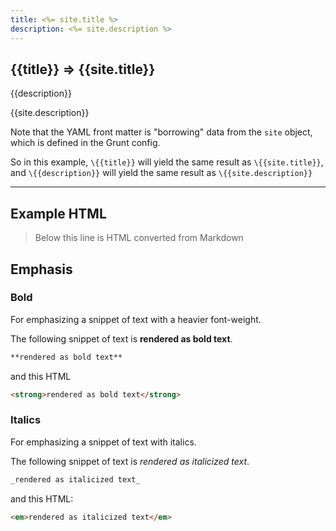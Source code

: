 ```yaml
---
title: <%= site.title %>
description: <%= site.description %>
---
```

<article id="md-yfm-lodash">
  <h1 class="title">
    {{title}} => {{site.title}}
  </h1>
  <p class="description"> {{description}} </p>
  <p class="description"> {{site.description}} </p>
</article>

Note that the YAML front matter is "borrowing" data from the `site` object, which is defined in the Grunt config.

So in this example, `\{{title}}` will yield the same result as `\{{site.title}}`, and `\{{description}}` will
yield the same result as `\{{site.description}}`



***

## Example HTML

> Below this line is HTML converted from Markdown

## Emphasis

### Bold
For emphasizing a snippet of text with a heavier font-weight.

The following snippet of text is **rendered as bold text**.

``` markdown
**rendered as bold text**
```
and this HTML

``` html
<strong>rendered as bold text</strong>
```

### Italics
For emphasizing a snippet of text with italics.

The following snippet of text is _rendered as italicized text_.

``` markdown
_rendered as italicized text_
```
and this HTML:

``` html
<em>rendered as italicized text</em>
```